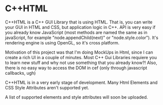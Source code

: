 C++HTML
=======

C++HTML is a C++ GUI Library that is using HTML. That is, you can write your GUI in HTML and CSS, but application logic in C++. API is very easy if you already know JavaScript (most methods are named the same as in javaScript, for example "node.appendChild(next)" or "node.style.color").
It's rendering engine is using OpenGL, so it's cross platform.

Motivation of this project was that I'm doing MockUps in Html, since I can create a rich UI in a couple of minutes. Most C++ Gui Libraries requiere you to learn new stuff and why not use something that you already know?! Also, there is no easy way to access the DOM in cef (only through javascript callbacks, ugh)


C++HTML is in a very early stage of development. Many Html Elements and CSS Style Attributes aren't supported yet.



A list of supported elements and style attributes will soon be uploaded.
